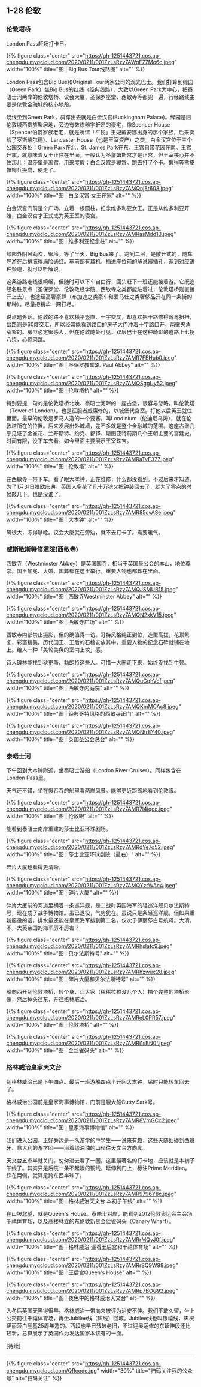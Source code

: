 
## 1-28 伦敦

### 伦敦塔桥

​London Pass赶场打卡日。

{{% figure class="center" src="https://gh-1251443721.cos.ap-chengdu.myqcloud.com/2020/0211/001ZzLsRzy7AWqF77Mo6c.jpeg" width="100%" title="图 | Big Bus Tour线路图" alt="" %}}

London Pass包含Big Bus和Original Tour两家公司的观光巴士。我们打算到绿园（Green Park）坐Big Bus的红线（经典线路），大致以Green Park为中心，把泰晤士河两岸的伦敦塔桥、议会大厦、圣保罗座堂、西敏寺等都兜一遍，行经路线主要是伦敦金融城的核心地段。

<!--more-->

​靛线坐到Green Park，斜穿出去就是白金汉宫(Buckingham Palace)。绿园是旧伦敦城西贵族聚居地，旁边有数栋器宇轩昂的豪宅，像Spencer House（Spencer伯爵家族老宅，就是所谓「平民」王妃戴安娜出身的那个家族，后来卖给了罗斯柴尔德）、Lancaster House（也是王室资产）之类。白金汉宫位于三个公园交界处：Green Park在北，St. James Park在东，王宫自带花园在南。王宫升旗，就意味着女王正住在里面。一般认为圣詹姆斯宫才是正宫，但王室核心并不住那儿；温莎堡是离宫，用来度假；白金汉宫是寝宫。跑去打了个卡。懒得等熊皮帽哨兵换岗，便走了。

{{% figure class="center" src="https://gh-1251443721.cos.ap-chengdu.myqcloud.com/2020/0211/001ZzLsRzy7AMQnj8r608.jpeg" width="100%" title="图 | 白金汉宫·女王在家" alt="" %}}

白金汉宫门前是个广场，立着一根圆柱，纪念维多利亚女王。正是从维多利亚开始，白金汉宫才正式成为英王室的寝宫。

{{% figure class="center" src="https://gh-1251443721.cos.ap-chengdu.myqcloud.com/2020/0211/001ZzLsRzy7AMRasMdd13.jpeg" width="100%" title="图 | 维多利亚纪念柱" alt="" %}}

绿园外阴风劲吹，很冷。等了半天，Big Bus来了。跑到二层，是敞开式的，随车导游在后排冻得满脸通红。车前部有耳机，插进座位前的解说器插孔，调到对应语种频道，就可以听解说。

这条游路走线很崎岖，但随时可以下车自由行，回头赶下一班还能接着游。它既途经名胜景点（圣保罗堂、伦敦政经学院、西敏寺之类都能贴着过，伦敦塔桥则直接开上去），也途经高奢豪肆（布加迪之类豪车和爱马仕之类奢侈品开在同一条街的那种）。尽量把精华一网打尽。

说点题外话。伦敦的路不喜欢横平竖直、十字交叉，却喜欢把干路修得弯弯扭扭，岔路则是60度交汇，所以经常能看到路口的房子大门冲着十字路口开，两壁夹角窄窄的。房型必定很感人，但在伦敦随处可见。双层巴士在这种崎岖的道路上七拐八绕，心惊肉跳。

{{% figure class="center" src="https://gh-1251443721.cos.ap-chengdu.myqcloud.com/2020/0211/001ZzLsRzy7AMR7FEHub0.jpeg" width="100%" title="图 | 圣保罗教堂St. Paul Abbey" alt="" %}}

{{% figure class="center" src="https://gh-1251443721.cos.ap-chengdu.myqcloud.com/2020/0211/001ZzLsRzy7AMQSggUy52.jpeg" width="100%" title="图 | 伦敦塔桥" alt="" %}}

特别要提一句的是伦敦塔桥北堍、泰晤士河畔的一座古堡，很容易忽略，叫伦敦塔（Tower of London）。也是征服者威廉修的，以城堡代宫室。打他以后英王就住里面。最早的伦敦是罗马人造的一个要塞，叫Londinium（伦迪尼乌姆），就在伦敦塔所在的位置。后来发展出外城墙，差不多就是整个金融城的范围。这座古堡几乎见证了金雀花、兰开斯特、约克、都铎、斯图亚特前期几个王朝主要的宫廷史。时间有限，没下车去看。如今里面主要展示王室珠宝。

{{% figure class="center" src="https://gh-1251443721.cos.ap-chengdu.myqcloud.com/2020/0211/001ZzLsRzy7AMRaTvE377.jpeg" width="100%" title="图 | 伦敦塔" alt="" %}}

在西敏寺一带下车。看了眼大本钟，正在维修，什么都没看到。不过后来才知道，为了1月31日脱欧庆典，英国人多花了几十万镑又把钟装回去了，就为了零点的时候敲几下。也是没谁了。

{{% figure class="center" src="https://gh-1251443721.cos.ap-chengdu.myqcloud.com/2020/0211/001ZzLsRzy7AMR85cvA8e.jpeg" width="100%" title="图 | 大本钟" alt="" %}}

​风很大，冻得够呛。议会大厦就在旁边，就不去打卡了。需要暖气。

### 威斯敏斯特修道院(西敏寺)

西敏寺（Westminster Abbey）是英国国寺，相当于英国圣公会的本山，地位尊崇。国王加冕、大婚、国葬都在这里举行，重要人物也都葬在里面。

{{% figure class="center" src="https://gh-1251443721.cos.ap-chengdu.myqcloud.com/2020/0211/001ZzLsRzy7AMQJSMUB15.jpeg" width="100%" title="图 | 西敏寺Westminster Abbey" alt="" %}}

{{% figure class="center" src="https://gh-1251443721.cos.ap-chengdu.myqcloud.com/2020/0211/001ZzLsRzy7AMQN2xkV15.jpeg" width="100%" title="图 | 西敏寺广场" alt="" %}}

西敏寺内部禁止摄影，但的确值得一访。哥特风格纯正到位，造型高拔，花顶繁复，彩窗精美。历代国王、王后的石棺安放其中，重要人物的纪念石碑就铺在地上。给人一种「美轮美奂的室内上坟」感。

诗人碑林能找到狄更斯、勃朗特这些人。可惜一大圈走下来，始终没找到牛顿。​

{{% figure class="center" src="https://gh-1251443721.cos.ap-chengdu.myqcloud.com/2020/0211/001ZzLsRzy7AMQuGqhVcf.jpeg" width="100%" title="图 | 西敏寺内庭院" alt="" %}}

{{% figure class="center" src="https://gh-1251443721.cos.ap-chengdu.myqcloud.com/2020/0211/001ZzLsRzy7AMQKmMCAc8.jpeg" width="100%" title="图 | 经典哥特风格的西敏寺正门" alt="" %}}

{{% figure class="center" src="https://gh-1251443721.cos.ap-chengdu.myqcloud.com/2020/0211/001ZzLsRzy7AMQNtr8Y40.jpeg" width="100%" title="图 | 英国圣公会总会" alt="" %}}

### 泰晤士河

下午回到大本钟附近，坐泰晤士游船（London River Cruiser）。同样包含在London Pass里。

天气还不错，坐在慢吞吞的船里看两岸风景。能够更近距离地看到伦敦眼。

{{% figure class="center" src="https://gh-1251443721.cos.ap-chengdu.myqcloud.com/2020/0211/001ZzLsRzy7AMR7l4jqec.jpeg" width="100%" title="图 | 伦敦眼" alt="" %}}

能看到泰晤士南岸重建的莎士比亚环球剧场。

{{% figure class="center" src="https://gh-1251443721.cos.ap-chengdu.myqcloud.com/2020/0211/001ZzLsRzy7AMRdYe7o52.jpeg" width="100%" title="图 | 莎士比亚环球剧院（最右）" alt="" %}}

碎片大厦也看得更清晰。

{{% figure class="center" src="https://gh-1251443721.cos.ap-chengdu.myqcloud.com/2020/0211/001ZzLsRzy7AMQYzrWAc4.jpeg" width="100%" title="图 | 碎片大厦" alt="" %}}

碎片大厦前的河道里横着一条巡洋舰，是二战时英国海军的轻巡洋舰贝尔法斯特号，现在成了战争博物馆。虽已退役，气势犹在。虽说只是条轻巡洋舰，但如果重新服役的话，排水量还能在皇家海军排到第二名，仅次于伊丽莎白号航母。大清，不，大英帝国的海军厉不厉害？

{{% figure class="center" src="https://gh-1251443721.cos.ap-chengdu.myqcloud.com/2020/0211/001ZzLsRzy7AMRhsIatc9.jpeg" width="100%" title="图 | 贝尔法斯特号" alt="" %}}

{{% figure class="center" src="https://gh-1251443721.cos.ap-chengdu.myqcloud.com/2020/0211/001ZzLsRzy7AMRhzwuc28.jpeg" width="100%" title="图 | 碎片大厦和贝尔法斯特号" alt="" %}}

船向西开到伦敦塔桥，转个身，让大家（稀稀拉拉没几个人）拍个完整的塔桥影像，然后掉头往东，开往格林威治。

{{% figure class="center" src="https://gh-1251443721.cos.ap-chengdu.myqcloud.com/2020/0211/001ZzLsRzy7AMReL0PR57.jpeg" width="100%" title="图 | 伦敦塔桥" alt="" %}}

{{% figure class="center" src="https://gh-1251443721.cos.ap-chengdu.myqcloud.com/2020/0211/001ZzLsRzy7AMRi1sBN0f.jpeg" width="100%" title="图 | 金丝雀码头" alt="" %}}

### 格林威治皇家天文台

到格林威治已是下午四点。最后一班游船四点半开回大本钟，届时只能转车回去了。

格林威治公园前是皇家海事博物馆，门前是艘大船Cutty Sark号。​

{{% figure class="center" src="https://gh-1251443721.cos.ap-chengdu.myqcloud.com/2020/0211/001ZzLsRzy7AMR8VmGCc2.jpeg" width="100%" title="图 | 皇家海事博物馆" alt="" %}}

我们进入公园，正好旁边是一队游学的中学生——说来有趣，这些天随处碰到西班牙、意大利的游学团——沿着绿油油的山径往天文台方向爬。

天文台五点半就关门。匆匆进去看了一圈。这里最著名的打卡地，应该就是本初子午线了。其实只是后院一条不起眼的铜线，延伸到门上，标注Prime Meridian。踩在两侧，就算足跨东西半球了。​

{{% figure class="center" src="https://gh-1251443721.cos.ap-chengdu.myqcloud.com/2020/0211/001ZzLsRzy7AMR9796Y8c.jpeg" width="100%" title="图 | 格林威治天文台·本初子午线" alt="" %}}

在山坡北望，就是Queen's House。泰晤士对岸，能看到2012伦敦奥运会主会场千禧体育场，以及高楼林立的东伦敦新贵金丝雀码头（Canary Wharf）。

{{% figure class="center" src="https://gh-1251443721.cos.ap-chengdu.myqcloud.com/2020/0211/001ZzLsRzy7AMRrMQvJ0f.jpeg" width="100%" title="图 | 格林威治·遥看王后宫和千禧体育场" alt="" %}}

{{% figure class="center" src="https://gh-1251443721.cos.ap-chengdu.myqcloud.com/2020/0211/001ZzLsRzy7AMRrSQ9W98.jpeg" width="100%" title="图 | 王后宫Queen's House" alt="" %}}

{{% figure class="center" src="https://gh-1251443721.cos.ap-chengdu.myqcloud.com/2020/0211/001ZzLsRzy7AMRp7BOG92.jpeg" width="100%" title="图 | 夜色中的格林威治天文台" alt="" %}}

入冬后英国天黑得很早。格林威治一带向来被评为治安不佳。我们不敢久留，坐上公交前往千禧体育场，再坐Jubilee线（灰线）回城。​Jubilee线也叫银禧线，庆祝伊丽莎白登基25周年造的。西段也早已残破老旧，不过迎奥运修的东延伸段还比较新，总算展示了英国作为发达国家本该有的一面。

[待续]

---

<!-- {% raw %} -->
{{% figure class="center" src="https://gh-1251443721.cos.ap-chengdu.myqcloud.com/QRcode.jpg" width="30%" title="扫码关注我的公众号" alt="扫码关注" %}}
<!-- {% endraw %} -->
